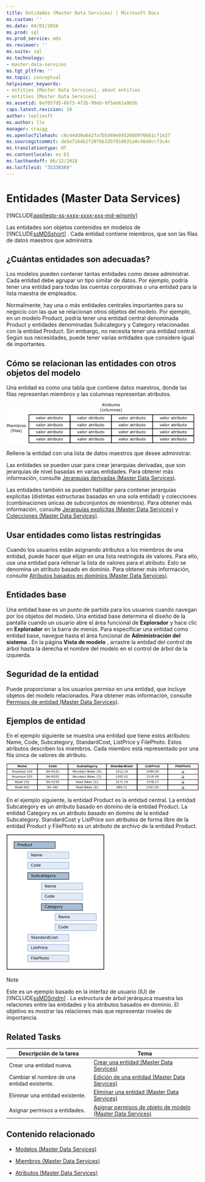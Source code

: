 ```yaml
---
title: Entidades (Master Data Services) | Microsoft Docs
ms.custom: ''
ms.date: 04/01/2016
ms.prod: sql
ms.prod_service: mds
ms.reviewer: ''
ms.suite: sql
ms.technology:
- master-data-services
ms.tgt_pltfrm: ''
ms.topic: conceptual
helpviewer_keywords:
- entities [Master Data Services], about entities
- entities [Master Data Services]
ms.assetid: 0af057d5-6b73-472b-99eb-9f5eb61a9b5b
caps.latest.revision: 10
author: leolimsft
ms.author: lle
manager: craigg
ms.openlocfilehash: c9c44dd9a642fa7b5d49e8452688976661cf1437
ms.sourcegitcommit: de5e726db2f287bb32b7910831a0c4649ccf3c4c
ms.translationtype: HT
ms.contentlocale: es-ES
ms.lasthandoff: 06/12/2018
ms.locfileid: "35330369"
---
```

# <a name="entities-master-data-services"></a>Entidades (Master Data Services)

[!INCLUDE[appliesto-ss-xxxx-xxxx-xxx-md-winonly](../includes/appliesto-ss-xxxx-xxxx-xxx-md-winonly.md)]

  Las entidades son objetos contenidos en modelos de [!INCLUDE[ssMDSshort](../includes/ssmdsshort-md.md)] . Cada entidad contiene miembros, que son las filas de datos maestros que administra.  
  
## <a name="how-many-entities-are-appropriate"></a>¿Cuántas entidades son adecuadas?  
 Los modelos pueden contener tantas entidades como desee administrar. Cada entidad debe agrupar un tipo similar de datos. Por ejemplo, podría tener una entidad para todas las cuentas corporativas o una entidad para la lista maestra de empleados.  
  
 Normalmente, hay una o más entidades centrales importantes para su negocio con las que se relacionan otros objetos del modelo. Por ejemplo, en un modelo Product, podría tener una entidad central denominada Product y entidades denominadas Subcategory y Category relacionadas con la entidad Product. Sin embargo, no necesita tener una entidad central. Según sus necesidades, puede tener varias entidades que considere igual de importantes.  
  
## <a name="how-entities-relate-to-other-model-objects"></a>Cómo se relacionan las entidades con otros objetos del modelo  
 Una entidad es como una tabla que contiene datos maestros, donde las filas representan miembros y las columnas representan atributos.  
  
 ![Entidad de Master Data Services representada como una tabla](../master-data-services/media/mds-conc-entity-table.gif "Entidad de Master Data Services representada como una tabla")  
  
 Rellene la entidad con una lista de datos maestros que desee administrar.  
  
 Las entidades se pueden usar para crear jerarquías derivadas, que son jerarquías de nivel basadas en varias entidades. Para obtener más información, consulte [Jerarquías derivadas &#40;Master Data Services&#41;](../master-data-services/derived-hierarchies-master-data-services.md).  
  
 Las entidades también se pueden habilitar para contener jerarquías explícitas (distintas estructuras basadas en una sola entidad) y colecciones (combinaciones únicas de subconjuntos de miembros). Para obtener más información, consulte [Jerarquías explícitas &#40;Master Data Services&#41;](../master-data-services/explicit-hierarchies-master-data-services.md) y [Colecciones &#40;Master Data Services&#41;](../master-data-services/collections-master-data-services.md).  
  
## <a name="using-entities-as-constrained-lists"></a>Usar entidades como listas restringidas  
 Cuando los usuarios están asignando atributos a los miembros de una entidad, puede hacer que elijan en una lista restringida de valores. Para ello, use una entidad para rellenar la lista de valores para el atributo. Esto se denomina un atributo basado en dominio. Para obtener más información, consulte [Atributos basados en dominios &#40;Master Data Services&#41;](../master-data-services/domain-based-attributes-master-data-services.md).  
  
## <a name="base-entities"></a>Entidades base  
 Una entidad base es un punto de partida para los usuarios cuando navegan por los objetos del modelo. Una entidad base determina el diseño de la pantalla cuando un usuario abre el área funcional de **Explorador** y hace clic en **Explorador** en la barra de menús. Para especificar una entidad como entidad base, navegue hasta el área funcional de **Administración del sistema** . En la página **Vista de modelo** , arrastre la entidad del control de árbol hasta la derecha el nombre del modelo en el control de árbol de la izquierda.  
  
## <a name="entity-security"></a>Seguridad de la entidad  
 Puede proporcionar a los usuarios permiso en una entidad, que incluye objetos del modelo relacionados. Para obtener más información, consulte [Permisos de entidad &#40;Master Data Services&#41;](../master-data-services/entity-permissions-master-data-services.md).  
  
## <a name="entity-examples"></a>Ejemplos de entidad  
 En el ejemplo siguiente se muestra una entidad que tiene estos atributos: Name, Code, Subcategory, StandardCost, ListPrice y FilePhoto. Estos atributos describen los miembros. Cada miembro está representado por una fila única de valores de atributo.  
  
 ![Tabla de entidades de producto de bicicleta](../master-data-services/media/mds-conc-entity-table-w-data.gif "Tabla de entidades de producto de bicicleta")  
  
 En el ejemplo siguiente, la entidad Product es la entidad central. La entidad Subcategory es un atributo basado en domino de la entidad Product. La entidad Category es un atributo basado en domino de la entidad Subcategory. StandardCost y ListPrice son atributos de forma libre de la entidad Product y FilePhoto es un atributo de archivo de la entidad Product.  
  
 ![Estructura de árbol de entidad de producto](../master-data-services/media/mds-conc-entity-ui.gif "Estructura de árbol de entidad de producto")  
  
> [!NOTE]  
>  Este es un ejemplo basado en la interfaz de usuario (IU) de [!INCLUDE[ssMDSmdm](../includes/ssmdsmdm-md.md)] . La estructura de árbol jerárquica muestra las relaciones entre las entidades y los atributos basados en dominio. El objetivo es mostrar las relaciones más que representar niveles de importancia.  
  
## <a name="related-tasks"></a>Related Tasks  
  
|Descripción de la tarea|Tema|  
|----------------------|-----------|  
|Crear una entidad nueva.|[Crear una entidad &#40;Master Data Services&#41;](../master-data-services/create-an-entity-master-data-services.md)|  
|Cambiar el nombre de una entidad existente.|[Edición de una entidad &#40;Master Data Services&#41;](../master-data-services/edit-an-entity-master-data-services.md)|  
|Eliminar una entidad existente.|[Eliminar una entidad &#40;Master Data Services&#41;](../master-data-services/delete-an-entity-master-data-services.md)|  
|Asignar permisos a entidades.|[Asignar permisos de objeto de modelo &#40;Master Data Services&#41;](../master-data-services/assign-model-object-permissions-master-data-services.md)|  
  
## <a name="related-content"></a>Contenido relacionado  
  
-   [Modelos &#40;Master Data Services&#41;](../master-data-services/models-master-data-services.md)  
  
-   [Miembros &#40;Master Data Services&#41;](../master-data-services/members-master-data-services.md)  
  
-   [Atributos &#40;Master Data Services&#41;](../master-data-services/attributes-master-data-services.md)  
  
  
